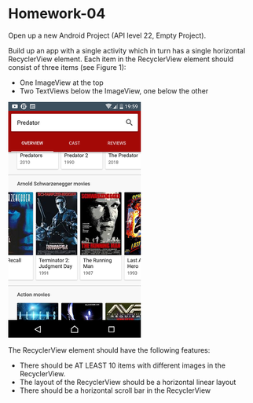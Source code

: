 # Homework-04

Open up a new Android Project (API level 22, Empty Project).

Build up an app with a single activity which in turn has a single horizontal RecyclerView element. Each item in the RecyclerView element should consist of three items (see Figure 1):
- One ImageView at the top
- Two TextViews below the ImageView, one below the other

![hw-04](https://github.com/taneresme/te.android.practices/blob/master/hw04/docs/Week2_Q1.png)

The RecyclerView element should have the following features:

- There should be AT LEAST 10 items with different images in the RecyclerView.
- The layout of the RecyclerView should be a horizontal linear layout
- There should be a horizontal scroll bar in the RecyclerView